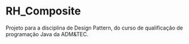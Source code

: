 # RH_Composite
Projeto para a disciplina de Design Pattern, do curso de qualificação de programação Java da ADM&TEC.
